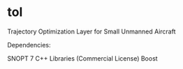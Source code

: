 # tol
Trajectory Optimization Layer for Small Unmanned Aircraft

Dependencies:

SNOPT 7 C++ Libraries (Commercial License)
Boost

